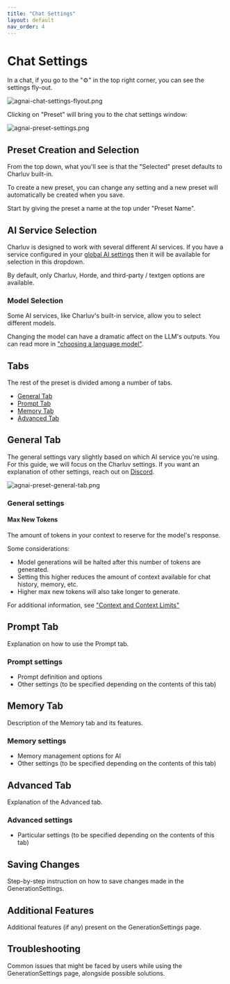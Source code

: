 ```yaml
---
title: "Chat Settings"
layout: default
nav_order: 4
---
```


# Chat Settings

In a chat, if you go to the "⚙️" in the top right corner, you can see the settings fly-out.

![agnai-chat-settings-flyout.png](..%2F..%2Fassets%2Fimages%2Fagnai-chat-settings-flyout.png)

Clicking on "Preset" will bring you to the chat settings window:

![agnai-preset-settings.png](..%2F..%2Fassets%2Fimages%2Fagnai-preset-settings.png)

## Preset Creation and Selection

From the top down, what you'll see is that the "Selected" preset defaults to Charluv built-in.

To create a new preset, you can change any setting and a new preset will automatically be created when you save.

Start by giving the preset a name at the top under "Preset Name".

## AI Service Selection

Charluv is designed to work with several different AI services. If you have a service configured in your [global AI settings](https://agnai.chat/settings) then it will be available for selection in this dropdown.

By default, only Charluv, Horde, and third-party / textgen options are available.

### Model Selection

Some AI services, like Charluv's built-in service, allow you to select different models.

Changing the model can have a dramatic affect on the LLM's outputs. You can read more in ["choosing a language model"](/docs/what-is-an-llm/choosing-a-language-model).

## Tabs

The rest of the preset is divided among a number of tabs.

- [General Tab](#general-tab)
- [Prompt Tab](#prompt-tab)
- [Memory Tab](#memory-tab)
- [Advanced Tab](#advanced-tab)

## General Tab

The general settings vary slightly based on which AI service you're using. For this guide, we will focus on the Charluv settings. If you want an explanation of other settings, reach out on [Discord](https://agnai.chat/discord).

![agnai-preset-general-tab.png](..%2F..%2Fassets%2Fimages%2Fagnai-preset-general-tab.png)

### General settings

#### Max New Tokens

The amount of tokens in your context to reserve for the model's response.

Some considerations:

- Model generations will be halted after this number of tokens are generated.
- Setting this higher reduces the amount of context available for chat history, memory, etc.
- Higher max new tokens will also take longer to generate.

For additional information, see ["Context and Context Limits"](/docs/what-is-an-llm/context-and-context-limits)

## Prompt Tab

Explanation on how to use the Prompt tab.

### Prompt settings

- Prompt definition and options
- Other settings (to be specified depending on the contents of this tab)

## Memory Tab

Description of the Memory tab and its features.

### Memory settings

- Memory management options for AI
- Other settings (to be specified depending on the contents of this tab)

## Advanced Tab

Explanation of the Advanced tab.

### Advanced settings

- Particular settings (to be specified depending on the contents of this tab)

## Saving Changes

Step-by-step instruction on how to save changes made in the GenerationSettings.

## Additional Features

Additional features (if any) present on the GenerationSettings page.

## Troubleshooting

Common issues that might be faced by users while using the GenerationSettings page, alongside possible solutions.
